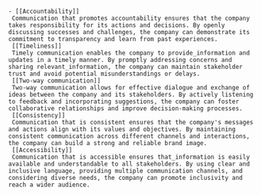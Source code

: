    - [[Accountability]]
     Communication that promotes accountability ensures that the company takes responsibility for its actions and decisions. By openly discussing successes and challenges, the company can demonstrate its commitment to transparency and learn from past experiences.
     [[Timeliness]]
     Timely communication enables the company to provide_information and updates in a timely manner. By promptly addressing concerns and sharing relevant_information, the company can maintain stakeholder trust and avoid potential misunderstandings or delays.
     [[Two-way communication]]
     Two-way communication allows for effective dialogue and exchange of ideas between the company and its stakeholders. By actively listening to feedback and incorporating suggestions, the company can foster collaborative relationships and improve decision-making processes.
     [[Consistency]]
     Communication that is consistent ensures that the company's messages and actions align with its values and objectives. By maintaining consistent communication across different channels and interactions, the company can build a strong and reliable brand image.
     [[Accessibility]]
     Communication that is accessible ensures that_information is easily available and understandable to all stakeholders. By using clear and inclusive language, providing multiple communication channels, and considering diverse needs, the company can promote inclusivity and reach a wider audience.



